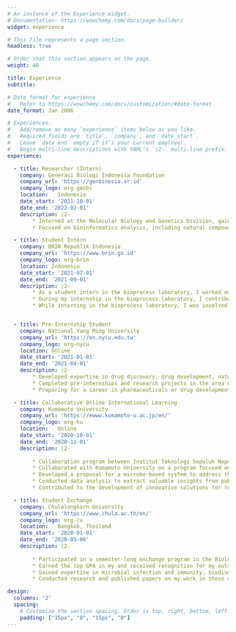 ```yaml
---
# An instance of the Experience widget.
# Documentation: https://wowchemy.com/docs/page-builder/
widget: experience

# This file represents a page section.
headless: true

# Order that this section appears on the page.
weight: 40

title: Experience
subtitle:

# Date format for experience
#   Refer to https://wowchemy.com/docs/customization/#date-format
date_format: Jan 2006

# Experiences.
#   Add/remove as many `experience` items below as you like.
#   Required fields are `title`, `company`, and `date_start`.
#   Leave `date_end` empty if it's your current employer.
#   Begin multi-line descriptions with YAML's `|2-` multi-line prefix.
experience:

  - title: Researcher (Intern)
    company: Generasi Biologi Indonesia Foundation
    company_url: 'https://genbinesia.or.id'
    company_logo: org-genbi
    location:   Indonesia
    date_start: '2021-10-01'
    date_end: '2022-02-01'
    description: |2-
        * Interned at the Molecular Biology and Genetics Division, gaining experience in bioinformatics analysis, including natural compound modeling and molecular docking.
        * Focused on bioinformatics analysis, including natural compound modeling and molecular docking.

  - title: Student Intern
    company: BRIN Republik Indonesia
    company_url: 'https://www.brin.go.id'
    company_logo: org-brin
    location: Indonesia
    date_start: '2021-07-01'
    date_end: '2021-09-01'
    description: |2-
        * As a student intern in the bioprocess laboratory, I worked on evaluating microalga growth medium and performed data visualization.
        * During my internship in the bioprocess laboratory, I contributed to the evaluation of microalga growth medium and presented the findings through data visualization.
        * While interning in the bioprocess laboratory, I was involved in evaluating microalga growth medium and using data visualization to present the results. I was also a semi-finalist in the APEC YES Challenge.


  - title: Pre-Internship Student
    company: National Yang Ming University
    company_url: 'https://en.nycu.edu.tw'
    company_logo: org-nycu
    location: Online
    date_start: '2021-01-01'
    date_end: '2021-04-01'
    description: |2-
        * Developed expertise in drug discovery, drug development, natural product exploration, and computational studies on molecular docking and molecular dynamics.
        * Completed pre-internships and research projects in the area of natural product exploration.
        * Preparing for a career in pharmaceuticals or drug development, where I hope to use my knowledge and skills to contribute to the development of new and effective treatments for diseases.

  - title: Collaborative Online International Learning
    company: Kumamoto University
    company_url: 'https://ewww.kumamoto-u.ac.jp/en/'
    company_logo: org-ku
    location:   Online
    date_start: '2020-10-01'
    date_end: '2020-11-01'
    description: |2-
        
        * Collaboration program between Institut Teknologi Sepuluh Nopember and Kumamoto University
        * Collaborated with Kumamoto University on a program focused on biomass utilization as a renewable energy source.
        * Developed a proposal for a microbe-based system to address the issue of food waste in Surabaya.
        * Conducted data analysis to extract valuable insights from public waste data.
        * Contributed to the development of innovative solutions for renewable energy and waste management.

  - title: Student Exchange
    company: Chulalongkorn University
    company_url: 'https://www.chula.ac.th/en/'
    company_logo: org-cu
    location:   Bangkok, Thailand
    date_start: '2020-01-01'
    date_end: '2020-05-06'
    description: |2-
        
        * Participated in a semester-long exchange program in the Biology Department under the ASEAN & NON-ASEAN Scholarship, where I studied abroad in Thailand.
        * Earned the top GPA in my and received recognition for my outstanding work on my special project about biological control for _Michania mirachanta_ in Saraburi, Thailand, under the supervision of Prof. Chatchawan Chaisuekul.
        * Gained expertise in microbial infection and immunity, biodiversity, environmental science, and other key topics in biology.
        * Conducted research and published papers on my work in these areas.

design:
  columns: '2'
  spacing:
    # Customize the section spacing. Order is top, right, bottom, left.
    padding: ["15px", "0", "15px", "0"]
---
```

